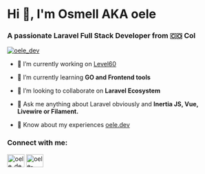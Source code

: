 <h1>Hi 👋, I'm Osmell AKA oele</h1>
<h3>A passionate Laravel Full Stack Developer from 🇨🇴 Col</h3>

<p align="left"> <a href="https://twitter.com/oele_dev" target="blank"><img src="https://img.shields.io/twitter/follow/oele_dev?logo=twitter&style=for-the-badge" alt="oele_dev" /></a> </p>

- 🔭 I’m currently working on [Level60](https://www.level60consulting.com)

- 🌱 I’m currently learning **GO and Frontend tools**

- 👯 I’m looking to collaborate on **Laravel Ecosystem**

- 💬 Ask me anything about Laravel obviously and **Inertia JS, Vue, Livewire or Filament.**

- 📄 Know about my experiences [oele.dev](https://oele.dev)

<h3 align="left">Connect with me:</h3>
<p align="left">
<a href="https://twitter.com/oele_dev" target="blank"><img align="center" src="https://raw.githubusercontent.com/rahuldkjain/github-profile-readme-generator/master/src/images/icons/Social/twitter.svg" alt="oele_dev" height="30" width="40" /></a>
<a href="https://linkedin.com/in/oele-dev" target="blank"><img align="center" src="https://raw.githubusercontent.com/rahuldkjain/github-profile-readme-generator/master/src/images/icons/Social/linked-in-alt.svg" alt="oele-dev" height="30" width="40" /></a>
</p>
